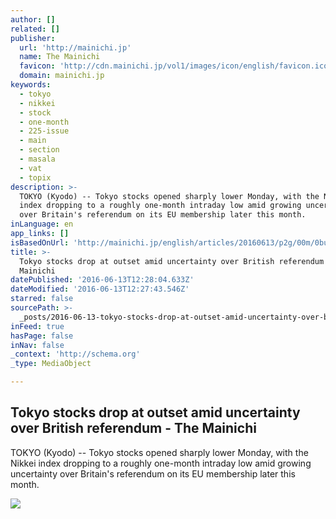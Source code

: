 ```yaml
---
author: []
related: []
publisher:
  url: 'http://mainichi.jp'
  name: The Mainichi
  favicon: 'http://cdn.mainichi.jp/vol1/images/icon/english/favicon.ico'
  domain: mainichi.jp
keywords:
  - tokyo
  - nikkei
  - stock
  - one-month
  - 225-issue
  - main
  - section
  - masala
  - vat
  - topix
description: >-
  TOKYO (Kyodo) -- Tokyo stocks opened sharply lower Monday, with the Nikkei
  index dropping to a roughly one-month intraday low amid growing uncertainty
  over Britain's referendum on its EU membership later this month.
inLanguage: en
app_links: []
isBasedOnUrl: 'http://mainichi.jp/english/articles/20160613/p2g/00m/0bu/032000c'
title: >-
  Tokyo stocks drop at outset amid uncertainty over British referendum - The
  Mainichi
datePublished: '2016-06-13T12:28:04.633Z'
dateModified: '2016-06-13T12:27:43.546Z'
starred: false
sourcePath: >-
  _posts/2016-06-13-tokyo-stocks-drop-at-outset-amid-uncertainty-over-british-re.md
inFeed: true
hasPage: false
inNav: false
_context: 'http://schema.org'
_type: MediaObject

---
```

<article style=""><h1>Tokyo stocks drop at outset amid uncertainty over British referendum - The Mainichi</h1><p>TOKYO (Kyodo) -- Tokyo stocks opened sharply lower Monday, with the Nikkei index dropping to a roughly one-month intraday low amid growing uncertainty over Britain's referendum on its EU membership later this month.</p><img src="http://cdn.mainichi.jp/vol1/2015/12/18/20151218hrc00m030001000q/91.jpg" /></article>